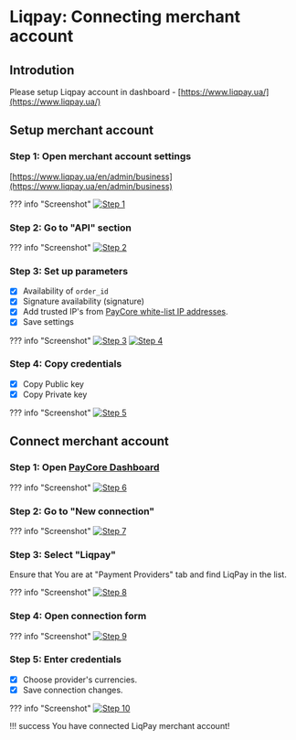 # Liqpay: Connecting merchant account

## Introdution

Please setup Liqpay account in dashboard - 
[https://www.liqpay.ua/](https://www.liqpay.ua/)

## Setup merchant account

### Step 1: Open merchant account settings
[https://www.liqpay.ua/en/admin/business](https://www.liqpay.ua/en/admin/business)

??? info "Screenshot"
    [![Step 1](images/liqpay-step1.png)](images/liqpay-step1.png)

### Step 2: Go to "API" section

??? info "Screenshot"
    [![Step 2](images/liqpay-step2.png)](images/liqpay-step2.png)

### Step 3: Set up parameters

- [x] Availability of `order_id`
- [x] Signature availability (signature)
- [x] Add trusted IP's from [PayCore white-list IP addresses](/ips).
- [x] Save settings

??? info "Screenshot"
    [![Step 3](images/liqpay-step3.png)](images/liqpay-step3.png)
    [![Step 4](images/liqpay-step4.png)](images/liqpay-step4.png)

### Step 4: Copy credentials

- [x] Copy Public key
- [x] Copy Private key

??? info "Screenshot"
    [![Step 5](images/liqpay-step5.png)](images/liqpay-step5.png)

## Connect merchant account

### Step 1: Open [PayCore Dashboard](https://dashboard.paycore.io/)

??? info "Screenshot"
    [![Step 6](images/liqpay-step6.png)](images/liqpay-step6.png)

### Step 2: Go to "New connection"

??? info "Screenshot"
    [![Step 7](images/liqpay-step7.png)](images/liqpay-step7.png)

### Step 3: Select "Liqpay"

Ensure that You are at "Payment Providers" tab and find LiqPay in the list.

??? info "Screenshot"
    [![Step 8](images/liqpay-step8.png)](images/liqpay-step8.png)

### Step 4: Open connection form

??? info "Screenshot"
    [![Step 9](images/liqpay-step9.png)](images/liqpay-step9.png)

### Step 5: Enter credentials

- [x] Choose provider's currencies.
- [x] Save connection changes.

??? info "Screenshot"
    [![Step 10](images/liqpay-step10.png)](images/liqpay-step10.png)

!!! success
    You have connected LiqPay merchant account!